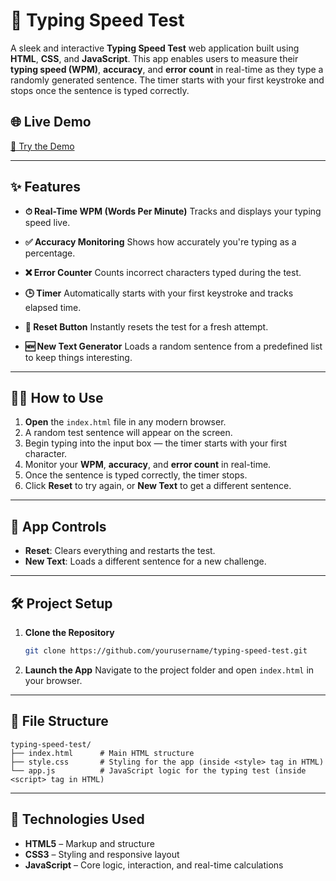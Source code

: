 # 🚀 Typing Speed Test

A sleek and interactive **Typing Speed Test** web application built using **HTML**, **CSS**, and **JavaScript**. This app enables users to measure their **typing speed (WPM)**, **accuracy**, and **error count** in real-time as they type a randomly generated sentence. The timer starts with your first keystroke and stops once the sentence is typed correctly.

## 🌐 Live Demo

[🔗 Try the Demo](https://ayushlochan.github.io/Typing-Speed-Test/)

---

## ✨ Features

* **⏱ Real-Time WPM (Words Per Minute)**
  Tracks and displays your typing speed live.

* **✅ Accuracy Monitoring**
  Shows how accurately you're typing as a percentage.

* **❌ Error Counter**
  Counts incorrect characters typed during the test.

* **🕒 Timer**
  Automatically starts with your first keystroke and tracks elapsed time.

* **🔁 Reset Button**
  Instantly resets the test for a fresh attempt.

* **🆕 New Text Generator**
  Loads a random sentence from a predefined list to keep things interesting.

---

## 🧑‍💻 How to Use

1. **Open** the `index.html` file in any modern browser.
2. A random test sentence will appear on the screen.
3. Begin typing into the input box — the timer starts with your first character.
4. Monitor your **WPM**, **accuracy**, and **error count** in real-time.
5. Once the sentence is typed correctly, the timer stops.
6. Click **Reset** to try again, or **New Text** to get a different sentence.

---

## 🔘 App Controls

* **Reset**: Clears everything and restarts the test.
* **New Text**: Loads a different sentence for a new challenge.

---

## 🛠 Project Setup

1. **Clone the Repository**

   ```bash
   git clone https://github.com/yourusername/typing-speed-test.git
   ```

2. **Launch the App**
   Navigate to the project folder and open `index.html` in your browser.

---

## 📁 File Structure

```
typing-speed-test/
├── index.html      # Main HTML structure
├── style.css       # Styling for the app (inside <style> tag in HTML)
└── app.js          # JavaScript logic for the typing test (inside <script> tag in HTML)
```

---

## 🧰 Technologies Used

* **HTML5** – Markup and structure
* **CSS3** – Styling and responsive layout
* **JavaScript** – Core logic, interaction, and real-time calculations
